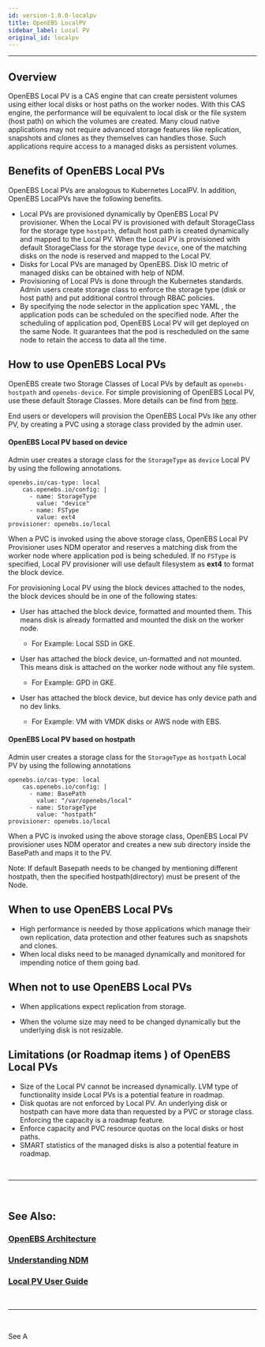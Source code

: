 ```yaml
---
id: version-1.0.0-localpv
title: OpenEBS LocalPV
sidebar_label: Local PV
original_id: localpv
---
```

------



## Overview

OpenEBS Local PV is a CAS engine that can create persistent volumes using either local disks or host paths on the worker nodes. With this CAS engine, the performance will be equivalent to local disk or the file system (host path) on which the volumes are created. Many cloud native applications may not require advanced storage features like replication, snapshots and clones as they themselves can handles those. Such applications require access to a managed disks as persistent volumes. 



## Benefits of OpenEBS Local PVs

OpenEBS Local PVs are analogous to Kubernetes LocalPV. In addition, OpenEBS LocalPVs have the following benefits.

- Local PVs are provisioned dynamically by OpenEBS Local PV provisioner. When the Local PV is provisioned with default StorageClass for the storage type `hostpath`, default host path is created dynamically and mapped to the Local PV. When the Local PV is provisioned with default StorageClass for the  storage type `device`, one of the  matching disks on the node is reserved and mapped to the Local PV.
- Disks for Local PVs are managed by OpenEBS. Disk IO metric of managed disks can be obtained with help of NDM.
- Provisioning of Local PVs is done through the Kubernetes standards. Admin users create storage class to enforce the storage type (disk or host path) and put additional control through RBAC policies.
- By specifying the node selector in the application spec YAML , the application pods can be scheduled on the specified node. After the scheduling of application pod, OpenEBS Local PV will get deployed on the same Node. It guarantees that the pod is rescheduled on the same node to retain the access to data all the time.



## How to use OpenEBS Local PVs

OpenEBS create two Storage Classes of Local PVs by default as `openebs-hostpath` and `openebs-device`. For simple provisioning of OpenEBS Local PV, use these default Storage Classes. More details can be find from [here](/docs/next/uglocalpv.html).   

End users or developers will provision the OpenEBS Local PVs like any other PV, by creating a PVC using a storage class provided by the admin user. 

<h4><a class="anchor" aria-hidden="true" id="openebs-localpv-device"></a>OpenEBS Local PV based on device</h4>

Admin user creates a storage class for the `StorageType` as `device` Local PV by using the following annotations.

```
openebs.io/cas-type: local
    cas.openebs.io/config: |
      - name: StorageType
        value: "device"
      - name: FSType
        value: ext4
provisioner: openebs.io/local
```

When a PVC is invoked using the above storage class, OpenEBS Local PV Provisioner uses NDM operator and reserves a matching disk from the worker node where application pod is being scheduled. If no `FSType` is specified, Local PV provisioner will use default filesystem as **ext4** to format the block device.

For provisioning Local PV using the block devices attached to the nodes, the block devices should be in one of the following states:

- User has attached the block device, formatted and mounted them. This means disk is already formatted and mounted the disk on the worker node.

  - For Example: Local SSD in GKE.

- User has attached the block device, un-formatted and not mounted. This means disk is attached on the worker node without any file system.

  - For Example: GPD in GKE.

- User has attached the block device, but device has only device path and no dev links.

  - For Example: VM with VMDK disks or AWS node with EBS.


<h4><a class="anchor" aria-hidden="true" id="openebs-localpv-hostpath"></a>OpenEBS Local PV based on hostpath</h4>

Admin user creates a storage class for the `StorageType` as `hostpath` Local PV by using the following annotations

```
openebs.io/cas-type: local
    cas.openebs.io/config: |
      - name: BasePath
        value: "/var/openebs/local"
      - name: StorageType
        value: "hostpath"
provisioner: openebs.io/local
```

When a PVC is invoked using the above storage class, OpenEBS Local PV  provisioner uses NDM operator and creates a new sub directory inside the BasePath and maps it to the PV.

Note: If default Basepath needs to be changed by mentioning different hostpath, then the specified hostpath(directory) must be present of the Node.  



## When to use OpenEBS Local PVs

- High performance is needed by those applications which manage their own replication, data protection and other features such as snapshots and clones.
- When local disks need to be managed dynamically and monitored for impending notice of them going bad.



## When not to use OpenEBS Local PVs

- When applications expect replication from storage.

- When the volume size may need to be changed dynamically but the underlying disk is not resizable. 

  

## Limitations (or Roadmap items ) of OpenEBS Local PVs

- Size of the Local PV cannot be increased dynamically. LVM type of functionality inside Local PVs is a potential feature in roadmap.
- Disk quotas are not enforced by Local PV. An underlying disk or hostpath can have more data than requested by a PVC or storage class. Enforcing the capacity is a roadmap feature.
- Enforce capacity and PVC resource quotas on the local disks or host paths.
- SMART statistics of the managed disks is also a potential feature in roadmap.

<br>

<hr>
<br>

## See Also:

### [OpenEBS Architecture](/docs/next/architecture.html)

### [Understanding NDM](/docs/next/ndm.html)

### [Local PV User Guide](/docs/next/uglocalpv.html)

<br>

<hr>

<br>



See A

<!-- Hotjar Tracking Code for https://docs.openebs.io -->
<script>
   (function(h,o,t,j,a,r){
       h.hj=h.hj||function(){(h.hj.q=h.hj.q||[]).push(arguments)};
       h._hjSettings={hjid:785693,hjsv:6};
       a=o.getElementsByTagName('head')[0];
       r=o.createElement('script');r.async=1;
       r.src=t+h._hjSettings.hjid+j+h._hjSettings.hjsv;
       a.appendChild(r);
   })(window,document,'https://static.hotjar.com/c/hotjar-','.js?sv=');
</script>


<!-- Global site tag (gtag.js) - Google Analytics -->
<script async src="https://www.googletagmanager.com/gtag/js?id=UA-92076314-12"></script>
<script>
  window.dataLayer = window.dataLayer || [];
  function gtag(){dataLayer.push(arguments);}
  gtag('js', new Date());

  gtag('config', 'UA-92076314-12');
</script>
